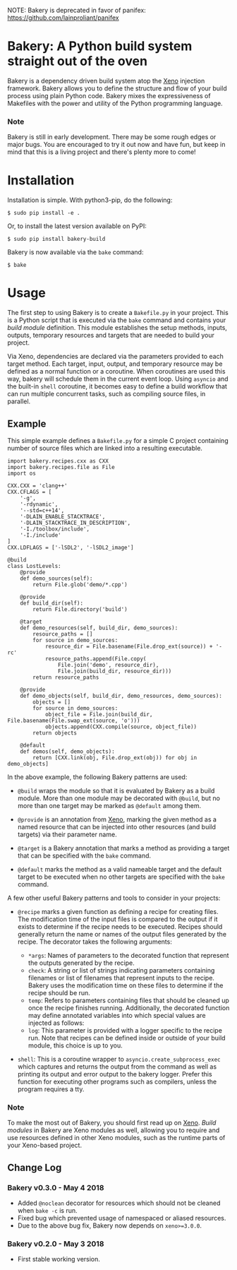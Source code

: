 NOTE: Bakery is deprecated in favor of panifex: <https://github.com/lainproliant/panifex>

# Bakery: A Python build system straight out of the oven

Bakery is a dependency driven build system atop the
[Xeno](https://github.com/lainproliant/xeno) injection framework.  Bakery
allows you to define the structure and flow of your build process using plain
Python code.  Bakery mixes the expressiveness of Makefiles with the power and
utility of the Python programming language.

### Note
Bakery is still in early development.  There may be some rough edges or major
bugs.  You are encouraged to try it out now and have fun, but keep in mind that
this is a living project and there's plenty more to come!

# Installation

Installation is simple. With python3-pip, do the following:

```
$ sudo pip install -e .
```

Or, to install the latest version available on PyPI:

```
$ sudo pip install bakery-build
```

Bakery is now available via the `bake` command:

```
$ bake
```

# Usage
The first step to using Bakery is to create a `Bakefile.py` in your project.
This is a Python script that is executed via the `bake` command and contains
your *build module* definition.  This module establishes the setup methods,
inputs, outputs, temporary resources and targets that are needed to build your
project.

Via Xeno, dependencies are declared via the parameters provided to each target
method.  Each target, input, output, and temporary resource may be defined as a
normal function or a coroutine.  When coroutines are used this way, bakery will
schedule them in the current event loop.  Using `asyncio` and the built-in
`shell` coroutine, it becomes easy to define a build workflow that can run
multiple concurrent tasks, such as compiling source files, in parallel.

## Example

This simple example defines a `Bakefile.py` for a simple C project containing
number of source files which are linked into a resulting executable.

```
import bakery.recipes.cxx as CXX
import bakery.recipes.file as File
import os

CXX.CXX = 'clang++'
CXX.CFLAGS = [
    '-g',
    '-rdynamic',
    '--std=c++14',
    '-DLAIN_ENABLE_STACKTRACE',
    '-DLAIN_STACKTRACE_IN_DESCRIPTION',
    '-I./toolbox/include',
    '-I./include'
]
CXX.LDFLAGS = ['-lSDL2', '-lSDL2_image']

@build
class LostLevels:
    @provide
    def demo_sources(self):
        return File.glob('demo/*.cpp')
    
    @provide
    def build_dir(self):
        return File.directory('build')

    @target
    def demo_resources(self, build_dir, demo_sources):
        resource_paths = []
        for source in demo_sources:
            resource_dir = File.basename(File.drop_ext(source)) + '-rc'
            resource_paths.append(File.copy(
                File.join('demo', resource_dir),
                File.join(build_dir, resource_dir)))
        return resource_paths
    
    @provide
    def demo_objects(self, build_dir, demo_resources, demo_sources):
        objects = []
        for source in demo_sources:
            object_file = File.join(build_dir, File.basename(File.swap_ext(source, 'o')))
            objects.append(CXX.compile(source, object_file))
        return objects
    
    @default
    def demos(self, demo_objects):
        return [CXX.link(obj, File.drop_ext(obj)) for obj in demo_objects]

```

In the above example, the following Bakery patterns are used:

- `@build` wraps the module so that it is evaluated by Bakery as a build module.
    More than one module may be decorated with `@build`, but no more than one
    target may be marked as `@default` among them.

- `@provide` is an annotation from
    [Xeno](https://github.com/lainproliant/python3-xeno), marking the given
    method as a named resource that can be injected into other resources (and
    build targets) via their parameter name.

- `@target` is a Bakery annotation that marks a method as providing a target that
    can be specified with the `bake` command.

- `@default` marks the method as a valid nameable target and the default target
    to be executed when no other targets are specified with the `bake` command.

A few other useful Bakery patterns and tools to consider in your projects:

- `@recipe` marks a given function as defining a recipe for creating files.
    The modification time of the input files is compared to the output if it
    exists to determine if the recipe needs to be executed.  Recipes should
    generally return the name or names of the output files generated by the
    recipe.  The decorator takes the following arguments:
    - `*args`: Names of parameters to the decorated function that represent
               the outputs generated by the recipe.
    - `check`: A string or list of strings indicating parameters containing
               filenames or list of filenames that represent inputs to the
               recipe.  Bakery uses the modification time on these files
               to determine if the recipe should be run.
    - `temp`:  Refers to parameters containing files that should be cleaned up
               once the recipe finishes running.
   Additionally, the decorated function may define annotated variables into which
   special values are injected as follows:
    - `log`: This parameter is provided with a logger specific to the recipe run.
   Note that recipes can be defined inside or outside of your build module, this
   choice is up to you.

- `shell`: This is a coroutine wrapper to `asyncio.create_subprocess_exec` which
    captures and returns the output from the command as well as printing its
    output and error output to the bakery logger.  Prefer this function for
    executing other programs such as compilers, unless the program requires a tty.

### Note
To make the most out of Bakery, you should first read up on
[Xeno](https://github.com/lainproliant/python3-xeno).  *Build modules* in Bakery
are Xeno modules as well, allowing you to require and use resources defined in
other Xeno modules, such as the runtime parts of your Xeno-based project.

## Change Log
### Bakery v0.3.0 - May 4 2018
- Added `@noclean` decorator for resources which should not be cleaned when
    `bake -c` is run.
- Fixed bug which prevented usage of namespaced or aliased resources.
- Due to the above bug fix, Bakery now depends on `xeno>=3.0.0`.

### Bakery v0.2.0 - May 3 2018
- First stable working version.

